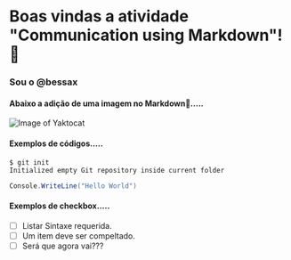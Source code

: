 # Boas vindas a atividade "Communication using Markdown"! 👋
### Sou o @bessax
#### Abaixo a adição de uma imagem no Markdown📂.....
![Image of Yaktocat](https://octodex.github.com/images/scubatocat.png)

#### Exemplos de códigos.....
```
$ git init
Initialized empty Git repository inside current folder
```
```c#
Console.WriteLine("Hello World")
```
#### Exemplos de checkbox.....
- [ ] Listar Sintaxe requerida.
- [ ] Um item deve ser compeltado.
- [ ] Será que agora vai???
